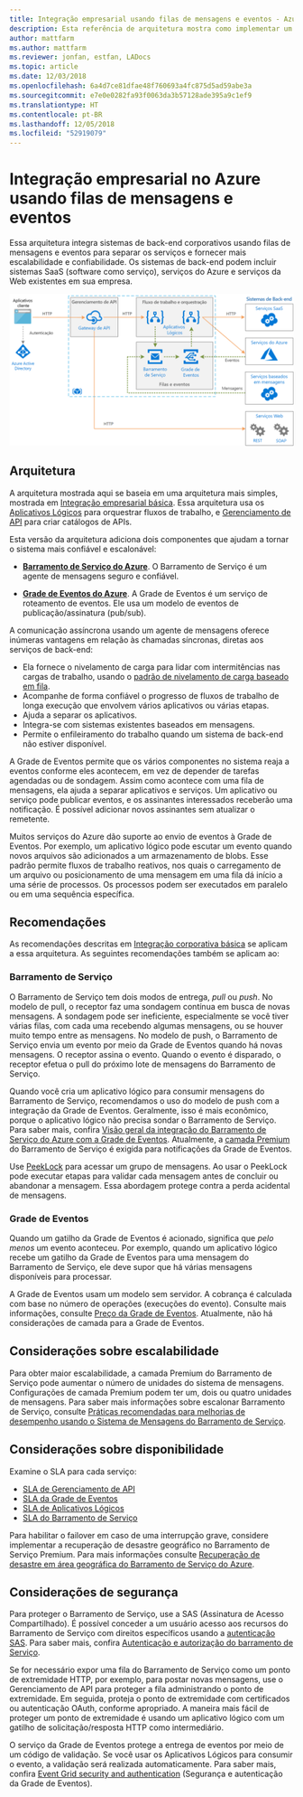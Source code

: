 ```yaml
---
title: Integração empresarial usando filas de mensagens e eventos - Azure Integration Services
description: Esta referência de arquitetura mostra como implementar um padrão de integração empresarial simples com o Aplicativo Lógico do Azure, o Gerenciamento de API do Azure, o Barramento de Serviço do Azure e a Grade de Eventos do Azure
author: mattfarm
ms.author: mattfarm
ms.reviewer: jonfan, estfan, LADocs
ms.topic: article
ms.date: 12/03/2018
ms.openlocfilehash: 6a4d7ce81dfae48f760693a4fc875d5ad59abe3a
ms.sourcegitcommit: e7e0e0282fa93f0063da3b57128ade395a9c1ef9
ms.translationtype: HT
ms.contentlocale: pt-BR
ms.lasthandoff: 12/05/2018
ms.locfileid: "52919079"
---
```

# <a name="enterprise-integration-on-azure-using-message-queues-and-events"></a>Integração empresarial no Azure usando filas de mensagens e eventos

Essa arquitetura integra sistemas de back-end corporativos usando filas de mensagens e eventos para separar os serviços e fornecer mais escalabilidade e confiabilidade. Os sistemas de back-end podem incluir sistemas SaaS (software como serviço), serviços do Azure e serviços da Web existentes em sua empresa.

![Diagrama de arquitetura - integração empresarial com filas e eventos](./_images/enterprise-integration-queues-events.png)

## <a name="architecture"></a>Arquitetura

A arquitetura mostrada aqui se baseia em uma arquitetura mais simples, mostrada em [Integração empresarial básica][basic-enterprise-integration]. Essa arquitetura usa os [Aplicativos Lógicos][logic-apps] para orquestrar fluxos de trabalho, e [Gerenciamento de API][apim] para criar catálogos de APIs.

Esta versão da arquitetura adiciona dois componentes que ajudam a tornar o sistema mais confiável e escalonável:

- **[Barramento de Serviço do Azure][service-bus]**. O Barramento de Serviço é um agente de mensagens seguro e confiável.  

- **[Grade de Eventos do Azure][event-grid]**. A Grade de Eventos é um serviço de roteamento de eventos. Ele usa um modelo de eventos de publicação/assinatura (pub/sub).

A comunicação assíncrona usando um agente de mensagens oferece inúmeras vantagens em relação às chamadas síncronas, diretas aos serviços de back-end:

- Ela fornece o nivelamento de carga para lidar com intermitências nas cargas de trabalho, usando o [padrão de nivelamento de carga baseado em fila](../../patterns/queue-based-load-leveling.md).
- Acompanhe de forma confiável o progresso de fluxos de trabalho de longa execução que envolvem vários aplicativos ou várias etapas.
- Ajuda a separar os aplicativos.
- Integra-se com sistemas existentes baseados em mensagens.
- Permite o enfileiramento do trabalho quando um sistema de back-end não estiver disponível.

A Grade de Eventos permite que os vários componentes no sistema reaja a eventos conforme eles acontecem, em vez de depender de tarefas agendadas ou de sondagem. Assim como acontece com uma fila de mensagens, ela ajuda a separar aplicativos e serviços. Um aplicativo ou serviço pode publicar eventos, e os assinantes interessados receberão uma notificação. É possível adicionar novos assinantes sem atualizar o remetente.

Muitos serviços do Azure dão suporte ao envio de eventos à Grade de Eventos. Por exemplo, um aplicativo lógico pode escutar um evento quando novos arquivos são adicionados a um armazenamento de blobs. Esse padrão permite fluxos de trabalho reativos, nos quais o carregamento de um arquivo ou posicionamento de uma mensagem em uma fila dá início a uma série de processos. Os processos podem ser executados em paralelo ou em uma sequência específica. 

## <a name="recommendations"></a>Recomendações

As recomendações descritas em [Integração corporativa básica][basic-enterprise-integration] se aplicam a essa arquitetura. As seguintes recomendações também se aplicam ao:

### <a name="service-bus"></a>Barramento de Serviço 

O Barramento de Serviço tem dois modos de entrega, *pull* ou *push*. No modelo de pull, o receptor faz uma sondagem contínua em busca de novas mensagens. A sondagem pode ser ineficiente, especialmente se você tiver várias filas, com cada uma recebendo algumas mensagens, ou se houver muito tempo entre as mensagens. No modelo de push, o Barramento de Serviço envia um evento por meio da Grade de Eventos quando há novas mensagens. O receptor assina o evento. Quando o evento é disparado, o receptor efetua o pull do próximo lote de mensagens do Barramento de Serviço. 

Quando você cria um aplicativo lógico para consumir mensagens do Barramento de Serviço, recomendamos o uso do modelo de push com a integração da Grade de Eventos. Geralmente, isso é mais econômico, porque o aplicativo lógico não precisa sondar o Barramento de Serviço. Para saber mais, confira [Visão geral da integração do Barramento de Serviço do Azure com a Grade de Eventos](/azure/service-bus-messaging/service-bus-to-event-grid-integration-concept). Atualmente, a [camada Premium](https://azure.microsoft.com/pricing/details/service-bus/) do Barramento de Serviço é exigida para notificações da Grade de Eventos.

Use [PeekLock](/azure/service-bus-messaging/service-bus-messaging-overview#queues) para acessar um grupo de mensagens. Ao usar o PeekLock pode executar etapas para validar cada mensagem antes de concluir ou abandonar a mensagem. Essa abordagem protege contra a perda acidental de mensagens.

### <a name="event-grid"></a>Grade de Eventos 

Quando um gatilho da Grade de Eventos é acionado, significa que *pelo menos* um evento aconteceu. Por exemplo, quando um aplicativo lógico recebe um gatilho da Grade de Eventos para uma mensagem do Barramento de Serviço, ele deve supor que há várias mensagens disponíveis para processar.

A Grade de Eventos usam um modelo sem servidor. A cobrança é calculada com base no número de operações (execuções do evento). Consulte mais informações, consulte [Preço da Grade de Eventos](https://azure.microsoft.com/pricing/details/event-grid/). Atualmente, não há considerações de camada para a Grade de Eventos.

## <a name="scalability-considerations"></a>Considerações sobre escalabilidade

Para obter maior escalabilidade, a camada Premium do Barramento de Serviço pode aumentar o número de unidades do sistema de mensagens. Configurações de camada Premium podem ter um, dois ou quatro unidades de mensagens. Para saber mais informações sobre escalonar Barramento de Serviço, consulte [Práticas recomendadas para melhorias de desempenho usando o Sistema de Mensagens do Barramento de Serviço](/azure/service-bus-messaging/service-bus-performance-improvements).

## <a name="availability-considerations"></a>Considerações sobre disponibilidade

Examine o SLA para cada serviço:

- [SLA de Gerenciamento de API][apim-sla]
- [SLA da Grade de Eventos][event-grid-sla]
- [SLA de Aplicativos Lógicos][logic-apps-sla]
- [SLA do Barramento de Serviço][sb-sla]

Para habilitar o failover em caso de uma interrupção grave, considere implementar a recuperação de desastre geográfico no Barramento de Serviço Premium. Para mais informações consulte [Recuperação de desastre em área geográfica do Barramento de Serviço do Azure](/azure/service-bus-messaging/service-bus-geo-dr).

## <a name="security-considerations"></a>Considerações de segurança

Para proteger o Barramento de Serviço, use a SAS (Assinatura de Acesso Compartilhado). É possível conceder a um usuário acesso aos recursos do Barramento de Serviço com direitos específicos usando a [autenticação SAS](/azure/service-bus-messaging/service-bus-sas). Para saber mais, confira [Autenticação e autorização do barramento de Serviço](/azure/service-bus-messaging/service-bus-authentication-and-authorization).

Se for necessário expor uma fila do Barramento de Serviço como um ponto de extremidade HTTP, por exemplo, para postar novas mensagens, use o Gerenciamento de API para proteger a fila administrando o ponto de extremidade. Em seguida, proteja o ponto de extremidade com certificados ou autenticação OAuth, conforme apropriado. A maneira mais fácil de proteger um ponto de extremidade é usando um aplicativo lógico com um gatilho de solicitação/resposta HTTP como intermediário.

O serviço da Grade de Eventos protege a entrega de eventos por meio de um código de validação. Se você usar os Aplicativos Lógicos para consumir o evento, a validação será realizada automaticamente. Para saber mais, confira [Event Grid security and authentication](/azure/event-grid/security-authentication) (Segurança e autenticação da Grade de Eventos).


[apim]: /azure/api-management
[apim-sla]: https://azure.microsoft.com/support/legal/sla/api-management/
[event-grid]: /azure/event-grid/
[event-grid-sla]: https://azure.microsoft.com/support/legal/sla/event-grid
[logic-apps]: /azure/logic-apps/logic-apps-overview
[logic-apps-sla]: https://azure.microsoft.com/support/legal/sla/logic-apps
[sb-sla]: https://azure.microsoft.com/support/legal/sla/service-bus/
[service-bus]: /azure/service-bus-messaging/
[basic-enterprise-integration]: ./basic-enterprise-integration.md